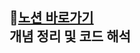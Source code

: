 ## 📑[노션 바로가기](https://skipper0527.notion.site/5b3b93eb88aa47338d14f6b4ed95cd4d?pvs=4) <br> 개념 정리 및 코드 해석 <br>
